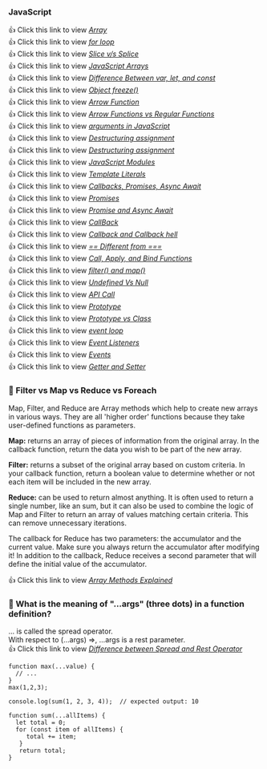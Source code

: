 ### JavaScript
:+1: Click this link to view <a href="https://developer.mozilla.org/en-US/docs/Web/JavaScript/Reference/Global_Objects/Array/from" title="Click here to view JavaScript Array">*Array* </a><br>
:+1: Click this link to view <a href="https://developer.mozilla.org/en-US/docs/Web/JavaScript/Reference/Statements/for" title="Click here to view JavaScript for loop">*for loop* </a><br>
:+1: Click this link to view <a href="https://blog.knoldus.com/slice-v-s-splice-in-javascript/" title="Click here to view Slice v/s Splice in Javascript">*Slice v/s Splice* </a><br>
:+1: Click this link to view <a href="https://javascript.info/array" title="Click here to view JavaScript Arrays">*JavaScript Arrays* </a><br>
:+1: Click this link to view <a href="https://www.freecodecamp.org/news/var-let-and-const-whats-the-difference/" title="Click here to view Difference Between var, let, and const in JavaScript">*Difference Between var, let, and const* </a><br>
:+1: Click this link to view <a href="https://www.geeksforgeeks.org/javascript-object-freeze-method/" title="Click here to view JavaScript Object freeze() Method">*Object freeze()* </a><br>
:+1: Click this link to view <a href="https://www.w3schools.com/js/js_arrow_function.asp" title="Click here to view JavaScript Arrow Function">*Arrow Function* </a><br>
:+1: Click this link to view <a href="https://www.freecodecamp.org/news/the-difference-between-arrow-functions-and-normal-functions/" title="Click here to view JavaScript Arrow Functions vs Regular Functions">*Arrow Functions vs Regular Functions* </a><br>
:+1: Click this link to view <a href="https://www.smashingmagazine.com/2016/07/how-to-use-arguments-and-parameters-in-ecmascript-6/" title="Click here to view arguments in JavaScript">*arguments in JavaScript* </a><br>
:+1: Click this link to view <a href="https://developer.mozilla.org/en-US/docs/Web/JavaScript/Reference/Operators/Destructuring_assignment" title="Click here to view Destructuring assignment 1">*Destructuring assignment* </a><br>
:+1: Click this link to view <a href="https://javascript.info/destructuring-assignment" title="Click here to view Destructuring assignment 2">*Destructuring assignment* </a><br>
:+1: Click this link to view <a href="https://javascript.info/import-export" title="Click here to view JavaScript Modules">*JavaScript Modules* </a><br>
:+1: Click this link to view <a href="https://www.w3schools.com/js/js_string_templates.asp" title="Click here to view JavaScript Template Literals">*Template Literals* </a><br>
:+1: Click this link to view <a href="https://www.youtube.com/watch?v=PoRJizFvM7s" title="Click here to view JavaScript Callbacks, Promises, Async Await">*Callbacks, Promises, Async Await* </a><br>
:+1: Click this link to view <a href="https://developer.mozilla.org/en-US/docs/Web/JavaScript/Reference/Global_Objects/Promise" title="Click here to view JavaScript Promises">*Promises* </a><br>
:+1: Click this link to view <a href="https://www.jondjones.com/frontend/javascript/js-tips/asyncawait-vs-promises-who-wins-in-a-fist-fight/" title="Click here to view Difference between Promise and Async Await">*Promise and Async Await* </a><br>
:+1: Click this link to view <a href="https://www.programiz.com/javascript/callback" title="Click here to view JavaScript CallBack">*CallBack* </a><br>
:+1: Click this link to view <a href="https://www.geeksforgeeks.org/what-to-understand-callback-and-callback-hell-in-javascript/" title="Click here to view What to understand Callback and Callback hell in JavaScript ?">*Callback and Callback hell* </a><br>
:+1: Click this link to view <a href="https://www.freecodecamp.org/news/loose-vs-strict-equality-in-javascript/#:~:text=The%20%3D%3D%20operator%20performs%20a,well%20as%20the%20same%20value)." title="Click here to view How is == Different from === in JavaScript?">*== Different from ===* </a><br>
:+1: Click this link to view <a href="https://medium.com/@omergoldberg/javascript-call-apply-and-bind-e5c27301f7bb." title="Click here to view How to Use the Call, Apply, and Bind Functions in JavaScript?">*Call, Apply, and Bind Functions* </a><br>
:+1: Click this link to view <a href="https://medium.com/@c.mansour/the-difference-between-the-filter-and-map-array-methods-in-javascript-f8164f65fa5e" title="Click here to view The difference between the filter() and map() array methods in JavaScript">*filter() and map()* </a><br>
:+1: Click this link to view <a href="https://www.geeksforgeeks.org/undefined-vs-null-in-javascript/" title="Click here to view Undefined Vs Null in JavaScript">*Undefined Vs Null* </a><br>
:+1: Click this link to view <a href="https://builtin.com/software-engineering-perspectives/javascript-api-call" title="Click here to view How to Make a JavaScript API Call?">*API Call* </a><br>
:+1: Click this link to view <a href="https://developer.mozilla.org/en-US/docs/Learn/JavaScript/Objects/Object_prototypes" title="Click here to view Prototype in JavaScript">*Prototype* </a><br>
:+1: Click this link to view <a href="https://www.toptal.com/javascript/es6-class-chaos-keeps-js-developer-up#:~:text=JavaScript%20Prototypes%20vs.,is%20itself%20an%20object%20instance." title="Click here to view Javascript : Prototype vs Class">*Prototype vs Class* </a><br>
:+1: Click this link to view <a href="https://www.javascripttutorial.net/javascript-event-loop/" title="Click here to view Javascript event loop">*event loop* </a><br>
:+1: Click this link to view <a href="https://developer.mozilla.org/en-US/docs/Learn/JavaScript/Building_blocks/Events" title="Click here to view How to Use Event Listeners in JavaScript">*Event Listeners* </a><br>
:+1: Click this link to view <a href="https://developer.mozilla.org/en-US/docs/Learn/JavaScript/Building_blocks/Events" title="Click here to view Events in JavaScript">*Events* </a><br>
:+1: Click this link to view <a href="https://www.programiz.com/javascript/getter-setter" title="Click here to view JavaScript Getter and Setter">*Getter and Setter* </a><br>
### :dart: Filter vs Map vs Reduce vs Foreach
Map, Filter, and Reduce are Array methods which help to create new arrays in various ways. They are all 'higher order' functions because they take user-defined functions as parameters.

<b>Map:</b> returns an array of pieces of information from the original array. In the callback function, return the data you wish to be part of the new array.

<b>Filter:</b> returns a subset of the original array based on custom criteria. In your callback function, return a boolean value to determine whether or not each item will be included in the new array.

<b>Reduce:</b> can be used to return almost anything. It is often used to return a single number, like an sum, but it can also be used to combine the logic of Map and Filter to return an array of values matching certain criteria. This can remove unnecessary iterations.

The callback for Reduce has two parameters: the accumulator and the current value. Make sure you always return the accumulator after modifying it! In addition to the callback, Reduce receives a second parameter that will define the initial value of the accumulator.

:+1: Click this link to view <a href="https://code.tutsplus.com/how-to-use-map-filter-reduce-in-javascript--cms-26209t" title="Click here to view Array Methods Explained">*Array Methods Explained* </a><br>
### :dart: What is the meaning of "...args" (three dots) in a function definition?
... is called the spread operator.<br>
With respect to (...args) =>, ...args is a rest parameter.<br>
:+1: Click this link to view <a href="https://www.geeksforgeeks.org/what-is-the-rest-parameter-and-spread-operator-in-javascript/" title="Click here to view Difference between Spread and Rest Operator in JavaScript">*Difference between Spread and Rest Operator* </a><br>
```
function max(...value) {
  // ...
}
max(1,2,3);
```
```
console.log(sum(1, 2, 3, 4));  // expected output: 10

function sum(...allItems) { 
  let total = 0;
  for (const item of allItems) {
     total += item;
   }
   return total;
}
```

